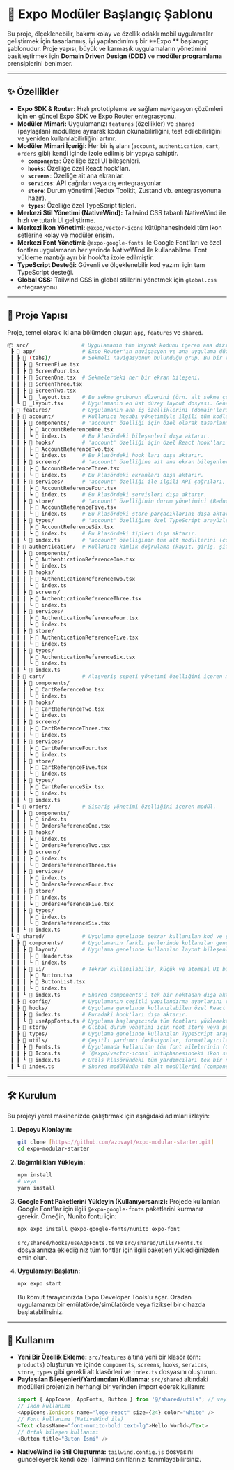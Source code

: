 # 🚀 Expo Modüler Başlangıç Şablonu

Bu proje, ölçeklenebilir, bakımı kolay ve özellik odaklı mobil uygulamalar geliştirmek için tasarlanmış, iyi yapılandırılmış bir **Expo ** başlangıç şablonudur. Proje yapısı, büyük ve karmaşık uygulamaların yönetimini basitleştirmek için **Domain Driven Design (DDD)** ve **modüler programlama** prensiplerini benimser.

---

## ✨ Özellikler

- **Expo SDK & Router:** Hızlı prototipleme ve sağlam navigasyon çözümleri için en güncel Expo SDK ve Expo Router entegrasyonu.
- **Modüler Mimari:** Uygulamanızı `features` (özellikler) ve `shared` (paylaşılan) modüllere ayırarak kodun okunabilirliğini, test edilebilirliğini ve yeniden kullanılabilirliğini artırır.
- **Modüler Mimari İçeriği:** Her bir iş alanı (`account`, `authentication`, `cart`, `orders` gibi) kendi içinde izole edilmiş bir yapıya sahiptir.
  - **`components`**: Özelliğe özel UI bileşenleri.
  - **`hooks`**: Özelliğe özel React hook'ları.
  - **`screens`**: Özelliğe ait ana ekranlar.
  - **`services`**: API çağrıları veya dış entegrasyonlar.
  - **`store`**: Durum yönetimi (Redux Toolkit, Zustand vb. entegrasyonuna hazır).
  - **`types`**: Özelliğe özel TypeScript tipleri.
- **Merkezi Stil Yönetimi (NativeWind):** Tailwind CSS tabanlı NativeWind ile hızlı ve tutarlı UI geliştirme.
- **Merkezi İkon Yönetimi:** `@expo/vector-icons` kütüphanesindeki tüm ikon setlerine kolay ve modüler erişim.
- **Merkezi Font Yönetimi:** `@expo-google-fonts` ile Google Font'ları ve özel fontları uygulamanın her yerinde NativeWind ile kullanabilme. Font yükleme mantığı ayrı bir hook'ta izole edilmiştir.
- **TypeScript Desteği:** Güvenli ve ölçeklenebilir kod yazımı için tam TypeScript desteği.
- **Global CSS:** Tailwind CSS'in global stillerini yönetmek için `global.css` entegrasyonu.

---

## 📂 Proje Yapısı

Proje, temel olarak iki ana bölümden oluşur: `app`, `features` ve `shared`.

```bash
📦 src/                 # Uygulamanın tüm kaynak kodunu içeren ana dizin.
 ┣ 📂 app/               # Expo Router'ın navigasyon ve ana uygulama düzenini yönettiği dizin.
 ┃ ┣ 📂 (tabs)/          # Sekmeli navigasyonun bulunduğu grup. Bu bir route grubu olduğu için parantez içinde.
 ┃ ┃ ┣ 📜 ScreenFive.tsx
 ┃ ┃ ┣ 📜 ScreenFour.tsx
 ┃ ┃ ┣ 📜 ScreenOne.tsx  # Sekmelerdeki her bir ekran bileşeni.
 ┃ ┃ ┣ 📜 ScreenThree.tsx
 ┃ ┃ ┣ 📜 ScreenTwo.tsx
 ┃ ┃ ┗ 📜 _layout.tsx    # Bu sekme grubunun düzenini (örn. alt sekme çubuğu) ve navigasyonunu tanımlayan layout dosyası.
 ┃ ┗ 📜 _layout.tsx      # Uygulamanın en üst düzey layout dosyası. Genel navigasyon stack'i, font yükleme, Splash Screen yönetimi gibi global ayarlar burada yapılır.
 ┣ 📂 features/          # Uygulamanın ana iş özelliklerini (domain'leri) barındıran dizin. Her alt klasör bir "özellik" veya "modül"dür.
 ┃ ┣ 📂 account/         # Kullanıcı hesabı yönetimiyle ilgili tüm kodları içeren özellik modülü.
 ┃ ┃ ┣ 📂 components/    # 'account' özelliği için özel olarak tasarlanmış UI bileşenleri.
 ┃ ┃ ┃ ┣ 📜 AccountReferenceOne.tsx
 ┃ ┃ ┃ ┗ 📜 index.ts     # Bu klasördeki bileşenleri dışa aktarır.
 ┃ ┃ ┣ 📂 hooks/         # 'account' özelliği için özel React hook'ları (örn. profil verilerini getiren bir hook).
 ┃ ┃ ┃ ┣ 📜 AccountReferenceTwo.tsx
 ┃ ┃ ┃ ┗ 📜 index.ts     # Bu klasördeki hook'ları dışa aktarır.
 ┃ ┃ ┣ 📂 screens/       # 'account' özelliğine ait ana ekran bileşenleri (örn. Profil Ayarları Ekranı).
 ┃ ┃ ┃ ┣ 📜 AccountReferenceThree.tsx
 ┃ ┃ ┃ ┗ 📜 index.ts     # Bu klasördeki ekranları dışa aktarır.
 ┃ ┃ ┣ 📂 services/      # 'account' özelliği ile ilgili API çağrıları, veri işleme veya diğer dış entegrasyon mantığı.
 ┃ ┃ ┃ ┣ 📜 AccountReferenceFour.tsx
 ┃ ┃ ┃ ┗ 📜 index.ts     # Bu klasördeki servisleri dışa aktarır.
 ┃ ┃ ┣ 📂 store/         # 'account' özelliğinin durum yönetimini (Redux Toolkit slice'lar, Zustand store'lar vb.) içeren kısım.
 ┃ ┃ ┃ ┣ 📜 AccountReferenceFive.tsx
 ┃ ┃ ┃ ┗ 📜 index.ts     # Bu klasördeki store parçacıklarını dışa aktarır.
 ┃ ┃ ┣ 📂 types/         # 'account' özelliğine özel TypeScript arayüzleri ve tipler (örn. User nesnesi tipi).
 ┃ ┃ ┃ ┣ 📜 AccountReferenceSix.tsx
 ┃ ┃ ┃ ┗ 📜 index.ts     # Bu klasördeki tipleri dışa aktarır.
 ┃ ┃ ┗ 📜 index.ts       # 'account' özelliğinin tüm alt modüllerini (components, hooks vb.) tek bir noktadan dışa aktarır.
 ┃ ┣ 📂 authentication/  # Kullanıcı kimlik doğrulama (kayıt, giriş, şifre sıfırlama) özelliğini içeren modül. Yapısı 'account' ile aynıdır.
 ┃ ┃ ┣ 📂 components/
 ┃ ┃ ┃ ┣ 📜 AuthenticationReferenceOne.tsx
 ┃ ┃ ┃ ┗ 📜 index.ts
 ┃ ┃ ┣ 📂 hooks/
 ┃ ┃ ┃ ┣ 📜 AuthenticationReferenceTwo.tsx
 ┃ ┃ ┃ ┗ 📜 index.ts
 ┃ ┃ ┣ 📂 screens/
 ┃ ┃ ┃ ┣ 📜 AuthenticationReferenceThree.tsx
 ┃ ┃ ┃ ┗ 📜 index.ts
 ┃ ┃ ┣ 📂 services/
 ┃ ┃ ┃ ┣ 📜 AuthenticationReferenceFour.tsx
 ┃ ┃ ┃ ┗ 📜 index.ts
 ┃ ┃ ┣ 📂 store/
 ┃ ┃ ┃ ┣ 📜 AuthenticationReferenceFive.tsx
 ┃ ┃ ┃ ┗ 📜 index.ts
 ┃ ┃ ┣ 📂 types/
 ┃ ┃ ┃ ┣ 📜 AuthenticationReferenceSix.tsx
 ┃ ┃ ┃ ┗ 📜 index.ts
 ┃ ┃ ┗ 📜 index.ts
 ┃ ┣ 📂 cart/            # Alışveriş sepeti yönetimi özelliğini içeren modül. Yapısı diğer özellik modülleriyle benzerdir.
 ┃ ┃ ┣ 📂 components/
 ┃ ┃ ┃ ┣ 📜 CartReferenceOne.tsx
 ┃ ┃ ┃ ┗ 📜 index.ts
 ┃ ┃ ┣ 📂 hooks/
 ┃ ┃ ┃ ┣ 📜 CartReferenceTwo.tsx
 ┃ ┃ ┃ ┗ 📜 index.ts
 ┃ ┃ ┣ 📂 screens/
 ┃ ┃ ┃ ┣ 📜 CartReferenceThree.tsx
 ┃ ┃ ┃ ┗ 📜 index.ts
 ┃ ┃ ┣ 📂 services/
 ┃ ┃ ┃ ┣ 📜 CartReferenceFour.tsx
 ┃ ┃ ┃ ┗ 📜 index.ts
 ┃ ┃ ┣ 📂 store/
 ┃ ┃ ┃ ┣ 📜 CartReferenceFive.tsx
 ┃ ┃ ┃ ┗ 📜 index.ts
 ┃ ┃ ┣ 📂 types/
 ┃ ┃ ┃ ┣ 📜 CartReferenceSix.tsx
 ┃ ┃ ┃ ┗ 📜 index.ts
 ┃ ┃ ┗ 📜 index.ts
 ┃ ┗ 📂 orders/          # Sipariş yönetimi özelliğini içeren modül.
 ┃ ┃ ┣ 📂 components/
 ┃ ┃ ┃ ┣ 📜 index.ts
 ┃ ┃ ┃ ┗ 📜 OrdersReferenceOne.tsx
 ┃ ┃ ┣ 📂 hooks/
 ┃ ┃ ┃ ┣ 📜 index.ts
 ┃ ┃ ┃ ┗ 📜 OrdersReferenceTwo.tsx
 ┃ ┃ ┣ 📂 screens/
 ┃ ┃ ┃ ┣ 📜 index.ts
 ┃ ┃ ┃ ┗ 📜 OrdersReferenceThree.tsx
 ┃ ┃ ┣ 📂 services/
 ┃ ┃ ┃ ┣ 📜 index.ts
 ┃ ┃ ┃ ┗ 📜 OrdersReferenceFour.tsx
 ┃ ┃ ┣ 📂 store/
 ┃ ┃ ┃ ┣ 📜 index.ts
 ┃ ┃ ┃ ┗ 📜 OrdersReferenceFive.tsx
 ┃ ┃ ┣ 📂 types/
 ┃ ┃ ┃ ┣ 📜 index.ts
 ┃ ┃ ┃ ┗ 📜 OrdersReferenceSix.tsx
 ┃ ┃ ┗ 📜 index.ts
 ┗ 📂 shared/            # Uygulama genelinde tekrar kullanılan kod ve yardımcılar. Buradaki bileşenler/fonksiyonlar bir özelliğe özel değildir.
 ┃ ┣ 📂 components/      # Uygulamanın farklı yerlerinde kullanılan genel UI bileşenleri.
 ┃ ┃ ┣ 📂 layout/        # Uygulama genelinde kullanılan layout bileşenleri (örn. genel bir Header veya Footer).
 ┃ ┃ ┃ ┣ 📜 Header.tsx
 ┃ ┃ ┃ ┗ 📜 index.ts
 ┃ ┃ ┣ 📂 ui/            # Tekrar kullanılabilir, küçük ve atomsal UI bileşenleri (örn. Button, Input, Card).
 ┃ ┃ ┃ ┣ 📜 Button.tsx
 ┃ ┃ ┃ ┣ 📜 ButtonList.tsx
 ┃ ┃ ┃ ┗ 📜 index.ts
 ┃ ┃ ┗ 📜 index.ts       # Shared components'i tek bir noktadan dışa aktarır.
 ┃ ┣ 📂 config/          # Uygulamanın çeşitli yapılandırma ayarlarını ve sabitlerini barındırır. (API anahtarları, uygulama sabitleri vb.)
 ┃ ┣ 📂 hooks/           # Uygulama genelinde kullanılabilen özel React hook'ları.
 ┃ ┃ ┣ 📜 index.ts       # Buradaki hook'ları dışa aktarır.
 ┃ ┃ ┗ 📜 useAppFonts.ts # Uygulama başlangıcında tüm fontları yüklemekten sorumlu özel hook.
 ┃ ┣ 📂 store/           # Global durum yönetimi için root store veya paylaşılan store yapılandırmaları (örneğin Redux store).
 ┃ ┣ 📂 types/           # Uygulama genelinde kullanılan TypeScript arayüzleri ve tipler (API yanıt tipleri, global durum tipleri vb.).
 ┃ ┣ 📂 utils/           # Çeşitli yardımcı fonksiyonlar, formatlayıcılar, validasyonlar ve sabit tanımları.
 ┃ ┃ ┣ 📜 Fonts.ts       # Uygulamada kullanılan tüm font ailelerinin (Google Fonts veya özel fontlar) isimlerini ve varyasyonlarını tanımlayan dosya.
 ┃ ┃ ┣ 📜 Icons.ts       # `@expo/vector-icons` kütüphanesindeki ikon setlerini merkezi olarak dışa aktaran dosya.
 ┃ ┃ ┗ 📜 index.ts       # Utils klasöründeki tüm yardımcıları tek bir noktadan dışa aktarır.
 ┃ ┗ 📜 index.ts         # Shared modülünün tüm alt modüllerini (components, hooks, utils vb.) tek bir noktadan dışa aktarır.
```

---

## 🛠️ Kurulum

Bu projeyi yerel makinenizde çalıştırmak için aşağıdaki adımları izleyin:

1.  **Depoyu Klonlayın:**

    ```bash
    git clone [https://github.com/azovayt/expo-modular-starter.git]
    cd expo-modular-starter
    ```

2.  **Bağımlılıkları Yükleyin:**

    ```bash
    npm install
    # veya
    yarn install
    ```

3.  **Google Font Paketlerini Yükleyin (Kullanıyorsanız):**
    Projede kullanılan Google Font'lar için ilgili `@expo-google-fonts` paketlerini kurmanız gerekir. Örneğin, Nunito fontu için:

    ```bash
    npx expo install @expo-google-fonts/nunito expo-font
    ```

    `src/shared/hooks/useAppFonts.ts` ve `src/shared/utils/Fonts.ts` dosyalarınıza eklediğiniz tüm fontlar için ilgili paketleri yüklediğinizden emin olun.

4.  **Uygulamayı Başlatın:**
    ```bash
    npx expo start
    ```
    Bu komut tarayıcınızda Expo Developer Tools'u açar. Oradan uygulamanızı bir emülatörde/simülatörde veya fiziksel bir cihazda başlatabilirsiniz.

---

## 🚀 Kullanım

- **Yeni Bir Özellik Ekleme:** `src/features` altına yeni bir klasör (örn: `products`) oluşturun ve içinde `components`, `screens`, `hooks`, `services`, `store`, `types` gibi gerekli alt klasörleri ve `index.ts` dosyasını oluşturun.
- **Paylaşılan Bileşenleri/Yardımcıları Kullanma:** `src/shared` altındaki modülleri projenizin herhangi bir yerinden import ederek kullanın:
  ```typescript
  import { AppIcons, AppFonts, Button } from '@/shared/utils'; // veya '../shared/utils'
  // İkon kullanımı
  <AppIcons.Ionicons name="logo-react" size={24} color="white" />
  // Font kullanımı (NativeWind ile)
  <Text className="font-nunito-bold text-lg">Hello World</Text>
  // Ortak bileşen kullanımı
  <Button title="Buton İsmi" />
  ```
- **NativeWind ile Stil Oluşturma:** `tailwind.config.js` dosyasını güncelleyerek kendi özel Tailwind sınıflarınızı tanımlayabilirsiniz.
